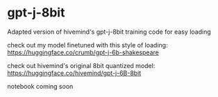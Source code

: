 # gpt-j-8bit
Adapted version of hivemind's gpt-j-8bit training code for easy loading

check out my model finetuned with this style of loading: https://huggingface.co/crumb/gpt-j-6b-shakespeare

check out hivemind's original 8bit quantized model: https://huggingface.co/hivemind/gpt-j-6B-8bit

notebook coming soon
